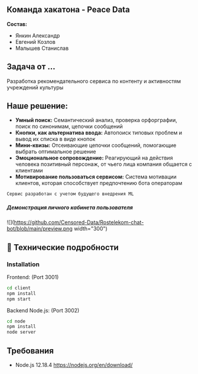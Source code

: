 ## Команда хакатона - Peace Data

**Состав:**
* Янкин Александр
* Евгений Козлов
* Малышев Станислав


## Задача от ...

Разработка рекомендательного сервиса по контенту и активностям учреждений культуры  

## Наше решение:

* **Умный поиск:** Семантический анализ, проверка орфорграфии, поиск по синонимам, цепочки сообщений
* **Кнопки, как альтернатива ввода:** Автопоиск типовых проблем и вывод их списка в виде кнопок
* **Мини-квизы:** Отсеивающие цепочки сообщений, помогающие выбрать оптимальное решение
* **Эмоциональное сопровождение:** Реагирующий на действия человека позитивный персонаж, от чьего лица компания общается с клиентами
* **Мотивирование пользоваться сервисом:** Система мотивации клиентов, которая способствует предпочтению бота операторам

```jsx
Сервис разработан с учетом будущего внедрения ML
```

##### Демонстрация личного кабинета пользователя
![](https://github.com/Censored-Data/Rostelekom-chat-bot/blob/main/preview.png width="300")

#### 

## :rocket: Технические подробности

### Installation
Frontend: (Port 3001)
```sh
cd client
npm install
npm start
```

Backend Node.js: (Port 3002)
```sh
cd node
npm install
node server
```


## Требования
* Node.js 12.18.4 https://nodejs.org/en/download/
